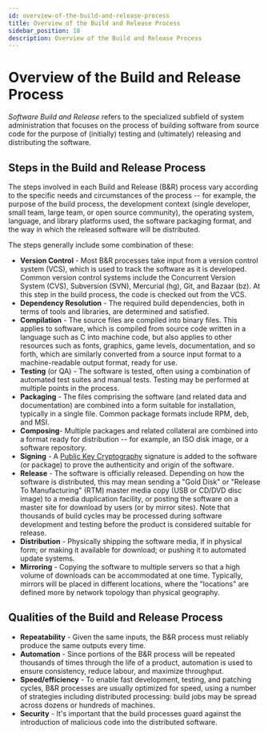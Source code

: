 ```yaml
---
id: overview-of-the-build-and-release-process
title: Overview of the Build and Release Process
sidebar_position: 18
description: Overview of the Build and Release Process
---
```


# Overview of the Build and Release Process

_Software Build and Release_ refers to the specialized subfield of system administration that focuses on the process of building software from source code for the purpose of (initially) testing and (ultimately) releasing and distributing the software.

## Steps in the Build and Release Process

The steps involved in each Build and Release (B&R) process vary according to the specific needs and circumstances of the process -- for example, the purpose of the build process, the development context (single developer, small team, large team, or open source community), the operating system, language, and library platforms used, the software packaging format, and the way in which the released software will be distributed.

The steps generally include some combination of these:

- **Version Control** - Most B&R processes take input from a version control system (VCS), which is used to track the software as it is developed. Common version control systems include the Concurrent Version System (CVS), Subversion (SVN), Mercurial (hg), Git, and Bazaar (bz). At this step in the build process, the code is checked out from the VCS.
- **Dependency Resolution** - The required build dependencies, both in terms of tools and libraries, are determined and satisfied.
- **Compilation** - The source files are compiled into binary files. This applies to software, which is compiled from source code written in a language such as C into machine code, but also applies to other resources such as fonts, graphics, game levels, documentation, and so forth, which are similarly converted from a source input format to a machine-readable output format, ready for use.
- **Testing** (or QA) - The software is tested, often using a combination of automated test suites and manual tests. Testing may be performed at multiple points in the process.
- **Packaging** - The files comprising the software (and related data and documentation) are combined into a form suitable for installation, typically in a single file. Common package formats include RPM, deb, and MSI.
- **Composing**- Multiple packages and related collateral are combined into a format ready for distribution -- for example, an ISO disk image, or a software repository.
- **Signing** - A [Public Key Cryptography](./public-key-cryptography.md) signature is added to the software (or package) to prove the authenticity and origin of the software.
- **Release** - The software is officially released. Depending on how the software is distributed, this may mean sending a "Gold Disk" or "Release To Manufacturing" (RTM) master media copy (USB or CD/DVD disc image) to a media duplication facility, or posting the software on a master site for download by users (or by mirror sites). Note that thousands of build cycles may be processed during software development and testing before the product is considered suitable for release.
- **Distribution** - Physically shipping the software media, if in physical form; or making it available for download; or pushing it to automated update systems.
- **Mirroring** - Copying the software to multiple servers so that a high volume of downloads can be accommodated at one time. Typically, mirrors will be placed in different locations, where the "locations" are defined more by network topology than physical geography.

## Qualities of the Build and Release Process

- **Repeatability** - Given the same inputs, the B&R process must reliably produce the same outputs every time.
- **Automation** - Since portions of the B&R process will be repeated thousands of times through the life of a product, automation is used to ensure consistency, reduce labour, and maximize throughput.
- **Speed/efficiency** - To enable fast development, testing, and patching cycles, B&R processes are usually optimized for speed, using a number of strategies including distributed processing: build jobs may be spread across dozens or hundreds of machines.
- **Security** - It's important that the build processes guard against the introduction of malicious code into the distributed software.
